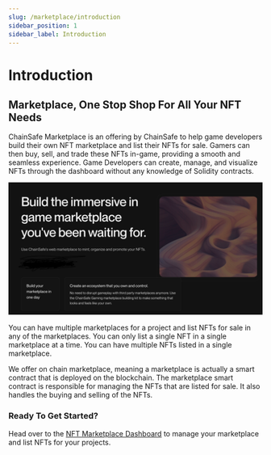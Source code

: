 ```yaml
---
slug: /marketplace/introduction
sidebar_position: 1
sidebar_label: Introduction
---
```

# Introduction

## Marketplace, One Stop Shop For All Your NFT Needs

ChainSafe Marketplace is an offering by ChainSafe to help game developers build their own NFT marketplace and list their NFTs for sale. 
Gamers can then buy, sell, and trade these NFTs in-game, providing a smooth and seamless experience. 
Game Developers can create, manage, and visualize NFTs through the dashboard without any knowledge of Solidity contracts.


![](./assets/introduction.png)

You can have multiple marketplaces for a project and list NFTs for sale in any of the marketplaces. You can only list a single NFT
in a single marketplace at a time. You can have multiple NFTs listed in a single marketplace. 

We offer on chain marketplace, meaning a marketplace is actually a smart contract that is deployed on the blockchain. 
The marketplace smart contract is responsible for managing the NFTs that are listed for sale. It also handles the buying and selling of the NFTs.

### Ready To Get Started?

Head over to the [NFT Marketplace Dashboard](https://dashboard.gaming.chainsafe.io/marketplaces/entry) to manage your marketplace and list NFTs for your projects.
